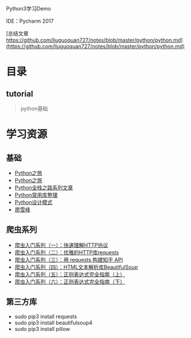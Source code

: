 Python3学习Demo

IDE：Pycharm 2017

[总结文章 https://github.com/liuguoquan727/notes/blob/master/python/python.md](https://github.com/liuguoquan727/notes/blob/master/python/python.md)

# 目录

## tutorial

>python基础

# 学习资源

## 基础

* [Python之旅](https://funhacks.net/explore-python/)
* [Python之旅](https://github.com/ethan-funny/explore-python)
* [Python全栈之路系列文章](https://blog.ansheng.me/article/python-full-stack-way)
* [Python常用库整理](https://zhuanlan.zhihu.com/p/21563130)
* [Python设计模式](https://github.com/faif/python-patterns)
* [廖雪峰](https://www.liaoxuefeng.com/wiki/0014316089557264a6b348958f449949df42a6d3a2e542c000)

## 爬虫系列

* [爬虫入门系列（一）：快速理解HTTP协议](https://mp.weixin.qq.com/s?__biz=MjM5MzgyODQxMQ==&mid=2650366877&idx=1&sn=f553654002e85f5aa0507bd6b9921c09&chksm=be9cd8c989eb51df36834016fbe43b3f20543a84f6659aa267485fb6a9271b5d12488af9da84&scene=21#wechat_redirect)
* [爬虫入门系列（二）：优雅的HTTP库requests](https://mp.weixin.qq.com/s?__biz=MjM5MzgyODQxMQ==&mid=2650366885&idx=1&sn=37d9c9ff3ad777ac03259805abd84ae3&chksm=be9cd8f189eb51e7affb6c127429b2d855342e19cb8d1b1fb97dd549fe66f03febde84182db7&scene=21#wechat_redirect)
* [爬虫入门系列（三）：用 requests 构建知乎 API](https://mp.weixin.qq.com/s?__biz=MjM5MzgyODQxMQ==&mid=2650366901&idx=1&sn=2d20e6309afb704badec55b495012374&chksm=be9cd8e189eb51f72656b15982f77a08c21c4ff73c25f7a3fc530aee2e007be6f2e9ce13033c&scene=21#wechat_redirect)
* [爬虫入门系列（四）：HTML文本解析库BeautifulSoup](https://mp.weixin.qq.com/s?__biz=MjM5MzgyODQxMQ==&mid=2650366919&idx=1&sn=1b36a9f2c0921cdeac52942ec591a923&chksm=be9cd89389eb5185d32ab5e9034c2e68ddff6c2f8ddeaee1662499d73baf113fd5ec645548f8&scene=21#wechat_redirect)
* [爬虫入门系列（五）：正则表达式完全指南（上）](https://mp.weixin.qq.com/s?__biz=MjM5MzgyODQxMQ==&mid=2650366958&idx=1&sn=044008c9475421feddf428c6ce5bf481&chksm=be9cd8ba89eb51acd8404bda5c2f5db660bf730919664d811a3487ae6b4e49760df67bd5736a&scene=21#wechat_redirect)
* [爬虫入门系列（六）：正则表达式完全指南（下）](https://mp.weixin.qq.com/s?__biz=MjM5MzgyODQxMQ==&mid=2650366967&idx=2&sn=a5756059ba031e5c1407587987dbd3ba&chksm=be9cd8a389eb51b5d597c182cf2e6e361408832ea749cde8dad2b7892c978c6aa303286e60dc&scene=21#wechat_redirect)

## 第三方库

* sudo pip3 install requests
* sudo pip3 install beautifulsoup4
* sudo pip3 install pillow


